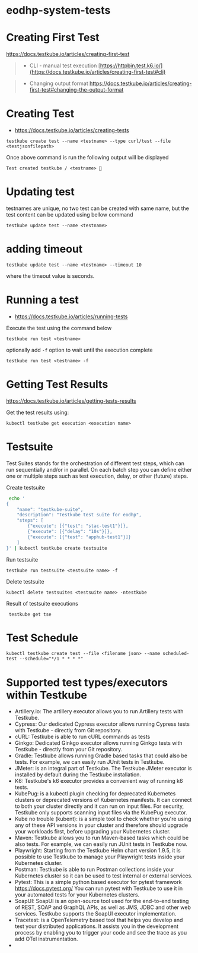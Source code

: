 # eodhp-system-tests


# Creating First Test
  https://docs.testkube.io/articles/creating-first-test
  
> - CLI - manual test execution
   [https://httpbin.test.k6.io/](https://docs.testkube.io/articles/creating-first-test#cli)
   
> - Changing output format
   https://docs.testkube.io/articles/creating-first-test#changing-the-output-format

# Creating Test
* https://docs.testkube.io/articles/creating-tests

``` testkube create test --name <testname> --type curl/test --file <testjsonfilepath> ```

Once above command is run the following output will be displayed

``` Test created testkube / <testname> 🥇 ```

# Updating test
 testnames are unique, no two test can be created with same name, but the test content can be updated using bellow command

``` testkube update test --name <testname> ```

# adding timeout

``` testkube update test --name <testname> --timeout 10 ```

where the timeout value is seconds.



# Running a test
* https://docs.testkube.io/articles/running-tests

Execute the test using the command below

``` testkube run test <testname> ```

optionally add ``` -f ``` option to wait until the execution complete

``` testkube run test <testname> -f ```


# Getting Test Results
https://docs.testkube.io/articles/getting-tests-results

Get the test results using:

``` kubectl testkube get execution <execution name> ```


# Testsuite
Test Suites stands for the orchestration of different test steps, which can run sequentially and/or in parallel. On each batch step you can define either one or multiple steps such as test execution, delay, or other (future) steps.

Create testsuite
```bash
 echo '
{
    "name": "testkube-suite",
    "description": "Testkube test suite for eodhp",
    "steps": [
        {"execute": [{"test": "stac-test1"}]},
        {"execute": [{"delay": "10s"}]},
        {"execute": [{"test": "apphub-test1"}]}
    ]
}' | kubectl testkube create testsuite
```

Run testsuite

``` testkube run testsuite <testsuite name> -f ```

Delete testsuite

``` kubectl delete testsuites <testsuite name> -ntestkube ```

Result of testsuite executions

``` testkube get tse```

# Test Schedule
``` kubectl testkube create test --file <filename json> --name scheduled-test --schedule="*/1 * * * *" ```


# Supported test types/executors within Testkube
- Artillery.io: The artillery executor allows you to run Artillery tests with Testkube.
- Cypress: Our dedicated Cypress executor allows running Cypress tests with Testkube - directly from Git repository.
- cURL: Testkube is able to run cURL commands as tests
- Ginkgo: Dedicated Ginkgo executor allows running Ginkgo tests with Testkube - directly from your Git repository.
- Gradle: Testkube allows running Gradle based tasks that could also be tests. For example, we can easily run JUnit tests in Testkube.
- JMeter: is an integral part of Testkube. The Testkube JMeter executor is installed by default during the Testkube installation.
- K6: Testkube's k6 executor provides a convenient way of running k6 tests.
- KubePug: is a kubectl plugin checking for deprecated Kubernetes clusters or deprecated versions of Kubernetes manifests. It can connect to both your cluster directly and it can run on input files. For security, Testkube only supports scanning input files via the KubePug executor.
- Kube no trouble (kubent): is a simple tool to check whether you're using any of these API versions in your cluster and therefore should upgrade your workloads first, before upgrading your Kubernetes cluster.
- Maven: Testkube allows you to run Maven-based tasks which could be also tests. For example, we can easily run JUnit tests in Testkube now.
- Playwright: Starting from the Testkube Helm chart version 1.9.5, it is possible to use Testkube to manage your Playwright tests inside your Kubernetes cluster.
- Postman: Testkube is able to run Postman collections inside your Kubernetes cluster so it can be used to test internal or external services.
- Pytest: This is a simple python based executor for pytest framework https://docs.pytest.org/ You can run pytest with Testkube to use it in your automated tests for your Kubernetes clusters.
- SoapUI: SoapUI is an open-source tool used for the end-to-end testing of REST, SOAP and GraphQL APIs, as well as JMS, JDBC and other web services. Testkube supports the SoapUI executor implementation.
- Tracetest:  is a OpenTelemetry based tool that helps you develop and test your distributed applications. It assists you in the development process by enabling you to trigger your code and see the trace as you add OTel instrumentation.
- 
